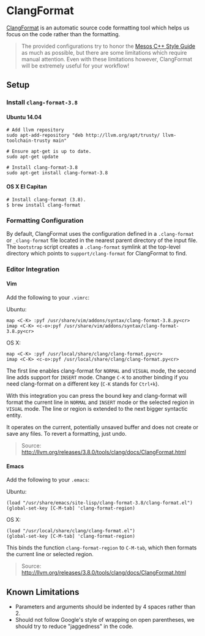 
# ClangFormat

[ClangFormat](http://llvm.org/releases/3.8.0/tools/clang/docs/ClangFormat.html) is an automatic source code formatting tool which helps us focus on the code rather than the formatting.

> The provided configurations try to honor the [Mesos C++ Style Guide](c++-style-guide.md) as much as possible, but there are some limitations which require manual attention. Even with these limitations however, ClangFormat will be extremely useful for your workflow!

## Setup

### Install `clang-format-3.8`

#### Ubuntu 14.04


    # Add llvm repository
    sudo apt-add-repository "deb http://llvm.org/apt/trusty/ llvm-toolchain-trusty main"

    # Ensure apt-get is up to date.
    sudo apt-get update

    # Install clang-format-3.8
    sudo apt-get install clang-format-3.8


#### OS X El Capitan

    # Install clang-format (3.8).
    $ brew install clang-format


### Formatting Configuration

By default, ClangFormat uses the configuration defined in a `.clang-format` or
`_clang-format` file located in the nearest parent directory of the input file.
The `bootstrap` script creates a `.clang-format` symlink at the top-level
directory which points to `support/clang-format` for ClangFormat to find.


### Editor Integration

#### Vim

Add the following to your `.vimrc`:

Ubuntu:

    map <C-K> :pyf /usr/share/vim/addons/syntax/clang-format-3.8.py<cr>
    imap <C-K> <c-o>:pyf /usr/share/vim/addons/syntax/clang-format-3.8.py<cr>

OS X:

    map <C-K> :pyf /usr/local/share/clang/clang-format.py<cr>
    imap <C-K> <c-o>:pyf /usr/local/share/clang/clang-format.py<cr>

The first line enables clang-format for `NORMAL` and `VISUAL` mode, the second line adds support for `INSERT` mode. Change `C-K` to another binding if you need clang-format on a different key (`C-K` stands for `Ctrl+k`).

With this integration you can press the bound key and clang-format will format the current line in `NORMAL` and `INSERT` mode or the selected region in `VISUAL` mode. The line or region is extended to the next bigger syntactic entity.

It operates on the current, potentially unsaved buffer and does not create or save any files. To revert a formatting, just undo.

> Source: http://llvm.org/releases/3.8.0/tools/clang/docs/ClangFormat.html

#### Emacs

Add the following to your `.emacs`:

Ubuntu:

    (load "/usr/share/emacs/site-lisp/clang-format-3.8/clang-format.el")
    (global-set-key [C-M-tab] 'clang-format-region)

OS X:

    (load "/usr/local/share/clang/clang-format.el")
    (global-set-key [C-M-tab] 'clang-format-region)

This binds the function `clang-format-region` to `C-M-tab`, which then formats the current line or selected region.

> Source: http://llvm.org/releases/3.8.0/tools/clang/docs/ClangFormat.html

## Known Limitations

* Parameters and arguments should be indented by 4 spaces rather than 2.
* Should not follow Google's style of wrapping on open parentheses, we should
  try to reduce "jaggedness" in the code.
